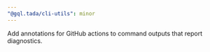 ```yaml
---
"@gql.tada/cli-utils": minor
---
```


Add annotations for GitHub actions to command outputs that report diagnostics.
